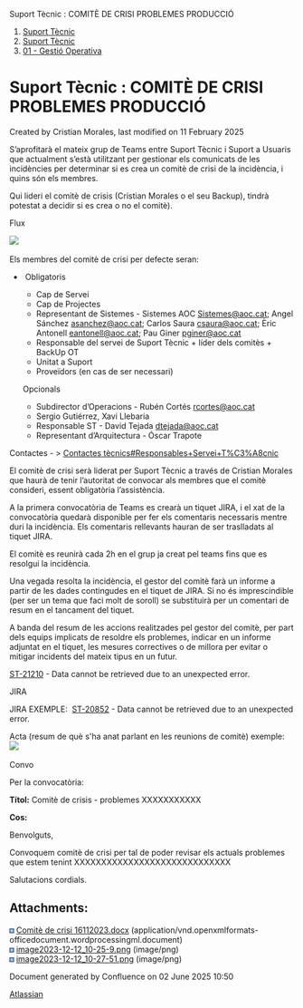 Suport Tècnic : COMITÈ DE CRISI PROBLEMES PRODUCCIÓ  

1.  [Suport Tècnic](index.html)
2.  [Suport Tècnic](13893782.html)
3.  [01 - Gestió Operativa](26313391.html)

Suport Tècnic : COMITÈ DE CRISI PROBLEMES PRODUCCIÓ
===================================================

Created by Cristian Morales, last modified on 11 February 2025

S’aprofitarà el mateix grup de Teams entre Suport Tècnic i Suport a Usuaris que actualment s’està utilitzant per gestionar els comunicats de les incidències per determinar si es crea un comitè de crisi de la incidència, i quins són els membres.

Qui lideri el comitè de crisis (Cristian Morales o el seu Backup), tindrà potestat a decidir si es crea o no el comitè).

  

Flux

  

![](attachments/100008025/100008520.png)

Els membres del comitè de crisi per defecte seran:

  

*    Obligatoris
    
    *   Cap de Servei
    *   Cap de Projectes
    *   Representant de Sistemes - Sistemes AOC <Sistemes@aoc.cat>; Angel Sánchez <asanchez@aoc.cat>; Carlos Saura <csaura@aoc.cat>; Èric Antonell <eantonell@aoc.cat>; Pau Giner <pginer@aoc.cat>
    *   Responsable del servei de Suport Tècnic + líder dels comitès + BackUp OT
    *   Unitat a Suport
    *   Proveïdors (en cas de ser necessari)
    
    Opcionals
    
    *   Subdirector d’Operacions - Rubén Cortés <rcortes@aoc.cat>
    *   Sergio Gutiérrez, Xavi Llebaria
    *   Responsable ST - David Tejada <dtejada@aoc.cat>
    *   Representant d’Arquitectura - Óscar Trapote

  

Contactes - > [Contactes tècnics#Responsables+Servei+T%C3%A8cnic](28704779.html#Contactestècnics-Responsables+Servei+T%C3%A8cnic)

El comitè de crisi serà liderat per Suport Tècnic a través de Cristian Morales que haurà de tenir l’autoritat de convocar als membres que el comitè consideri, essent obligatòria l’assistència.

A la primera convocatòria de Teams es crearà un tiquet JIRA, i el xat de la convocatòria quedarà disponible per fer els comentaris necessaris mentre duri la incidència. Els comentaris rellevants hauran de ser traslladats al tiquet JIRA.

El comitè es reunirà cada 2h en el grup ja creat pel teams fins que es resolgui la incidència.

Una vegada resolta la incidència, el gestor del comitè farà un informe a partir de les dades contingudes en el tiquet de JIRA. Si no és imprescindible (per ser un tema que faci molt de soroll) se substituirà per un comentari de resum en el tancament del tiquet.

A banda del resum de les accions realitzades pel gestor del comitè, per part dels equips implicats de resoldre els problemes, indicar en un informe adjuntat en el tiquet, les mesures correctives o de millora per evitar o mitigar incidents del mateix tipus en un futur. 

[ST-21210](https://contacte.aoc.cat/browse/ST-21210?src=confmacro) - Data cannot be retrieved due to an unexpected error.

  

JIRA

JIRA EXEMPLE:  [ST-20852](https://contacte.aoc.cat/browse/ST-20852?src=confmacro) - Data cannot be retrieved due to an unexpected error.

Acta (resum de què s'ha anat parlant en les reunions de comitè) exemple: [![](rest/documentConversion/latest/conversion/thumbnail/100008159/1)](/download/attachments/100008025/Comit%C3%A8%20de%20crisi%2016112023.docx?version=1&modificationDate=1697784575561&api=v2) 

  

Convo

Per la convocatòria:

**Títol:** Comitè de crisis - problemes XXXXXXXXXXX

**Cos:**

Benvolguts,

Convoquem comitè de crisi per tal de poder revisar els actuals problemes que estem tenint XXXXXXXXXXXXXXXXXXXXXXXXXXXXX

Salutacions cordials.

  

  

  

  

  

  

Attachments:
------------

![](images/icons/bullet_blue.gif) [Comitè de crisi 16112023.docx](attachments/100008025/100008159.docx) (application/vnd.openxmlformats-officedocument.wordprocessingml.document)  
![](images/icons/bullet_blue.gif) [image2023-12-12\_10-25-9.png](attachments/100008025/100008518.png) (image/png)  
![](images/icons/bullet_blue.gif) [image2023-12-12\_10-27-51.png](attachments/100008025/100008520.png) (image/png)  

Document generated by Confluence on 02 June 2025 10:50

[Atlassian](http://www.atlassian.com/)